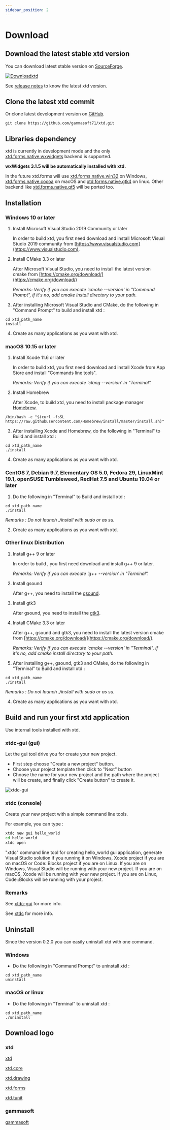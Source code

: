 ```yaml
---
sidebar_position: 2
---
```


# Download

## Download the latest stable xtd version

You can download latest stable version on [SourceForge](https://sourceforge.net/projects/xtdpro/).

[![Downloadxtd](https://a.fsdn.com/con/app/sf-download-button)](https://sourceforge.net/projects/xtdpro/files/latest/download)

See [release notes](/docs/documentation/release_notes.md) to know the latest xtd version.

## Clone the latest xtd commit

Or clone latest development version on [GitHub](https://github.com/gammasoft71/xtd).

```shell
git clone https://github.com/gammasoft71/xtd.git
```

## Libraries dependency

xtd is currently in development mode and the only [xtd.forms.native.wxwidgets](https://github.com/gammasoft71/xtd/tree/master/src/xtd.forms.native.wxwidgets/README.md) backend is supported.

**wxWidgets 3.1.5 will be automatically installed with xtd.**

In the future xtd.forms will use [xtd.forms.native.win32](https://github.com/gammasoft71/xtd/tree/master/src/xtd.forms.native.win32/README.md) on Windows, [xtd.forms.native.cocoa](https://github.com/gammasoft71/xtd/tree/master/src/xtd.forms.native.cocoa/README.md) on macOS and [xtd.forms.native.gtk4](https://github.com/gammasoft71/xtd/tree/master/src/xtd.forms.native.gtk4/README.md) on linux. Other backend like [xtd.forms.native.qt5](https://github.com/gammasoft71/xtd/tree/master/src/xtd.forms.native.qt5/README.md) will be ported too.

## Installation

### Windows 10 or later

1. Install Microsoft Visual Studio 2019 Community or later

   In order to build xtd, you first need download and install Microsoft Visual Studio 2019 community from [https://www.visualstudio.com](https://www.visualstudio.com).

2. Install CMake 3.3 or later

   After Microsoft Visual Studio, you need to install the latest version cmake from [https://cmake.org/download/](https://cmake.org/download/)

   _Remarks: Verify if you can execute 'cmake --version' in "Command Prompt", if it's no, add cmake install directory to your path._

3. After installing Microsoft Visual Studio and CMake, do the following in "Command Prompt" to build and install xtd :

```shell
cd xtd_path_name
install
```

4. Create as many applications as you want with xtd.

### macOS 10.15 or later

1. Install Xcode 11.6 or later

   In order to build xtd, you first need download and install Xcode from App Store and install "Commands line tools".

   _Remarks: Verify if you can execute 'clang --version' in "Terminal"._

2. Install Homebrew

   After Xcode, to build xtd, you need to install package manager [Homebrew](https://brew.sh).

```shell
/bin/bash -c "$(curl -fsSL https://raw.githubusercontent.com/Homebrew/install/master/install.sh)"
```

3. After installing Xcode and Homebrew, do the following in "Terminal" to Build and install xtd :

```shell
cd xtd_path_name
./install
```

4. Create as many applications as you want with xtd.

### CentOS 7, Debian 9.7, Elementary OS 5.0, Fedora 29, LinuxMint 19.1, openSUSE Tumbleweed, RedHat 7.5 and Ubuntu 19.04 or later

1. Do the following in "Terminal" to Build and install xtd :

```shell
cd xtd_path_name
./install
```

_Remarks : Do not launch ./install with sudo or as su._

2. Create as many applications as you want with xtd.

### Other linux Distribution

1. Install g++ 9 or later

   In order to build , you first need download and install g++ 9 or later.

   _Remarks: Verify if you can execute 'g++ --version' in "Terminal"._

2. Install gsound

   After g++, you need to install the [gsound](https://wiki.gnome.org/Projects/GSound).

3. Install gtk3

   After gsound, you need to install the [gtk3](https://www.gtk.org).

4. Install CMake 3.3 or later

   After g++, gsound and gtk3, you need to install the latest version cmake from [https://cmake.org/download/](https://cmake.org/download/).

   _Remarks: Verify if you can execute 'cmake --version' in "Terminal", if it's no, add cmake install directory to your path._

5. After installing g++, gsound, gtk3 and CMake, do the following in "Terminal" to Build and install xtd :

```shell
cd xtd_path_name
./install
```

_Remarks : Do not launch ./install with sudo or as su._

4. Create as many applications as you want with xtd.

## Build and run your first xtd application

Use internal tools installed with xtd.

### xtdc-gui (gui)

Let the gui tool drive you for create your new project.

- First step choose "Create a new project" button.
- Choose your project template then click to "Next" button
- Choose the name for your new project and the path where the project will be create, and finally click "Create button" to create it.

![xtdc-gui](/pictures/xtdc-gui.gif)

### xtdc (console)

Create your new project with a simple command line tools.

For example, you can type :

```bash
xtdc new gui hello_world
cd hello_world
xtdc open
```

"xtdc" command line tool for creating hello_world gui application, generate Visual Studio solution if you running it on Windows, Xcode project if you are on macOS or Code::Blocks project if you are on Linux. If you are on Windows, Visual Studio will be running with your new project. If you are on macOS, Xcode will be running with your new project. If you are on Linux, Code::Blocks will be running with your project.

### Remarks

See [xtdc-gui](#) for more info.

See [xtdc](#) for more info.

## Uninstall

Since the version 0.2.0 you can easily uninstall xtd with one command.

### Windows

- Do the following in "Command Prompt" to uninstall xtd :

```shell
cd xtd_path_name
uninstall
```

### macOS or linux

- Do the following in "Terminal" to uninstall xtd :

```shell
cd xtd_path_name
./uninstall
```

## Download logo

### xtd

[xtd](https://github.com/gammasoft71/xtd/blob/master/docs/pictures/logo/xtd.png)

[xtd.core](https://github.com/gammasoft71/xtd/blob/master/docs/pictures/logo/xtd.core.png)

[xtd.drawing](https://github.com/gammasoft71/xtd/blob/master/docs/pictures/logo/xtd.drawing.png)

[xtd.forms](https://github.com/gammasoft71/xtd/blob/master/docs/pictures/logo/xtd.forms.png)

[xtd.tunit](https://github.com/gammasoft71/xtd/blob/master/docs/pictures/logo/xtd.tunit.png)

### gammasoft

[gammasoft](https://github.com/gammasoft71/xtd/blob/master/docs/pictures/logo/gammasoft.png)
